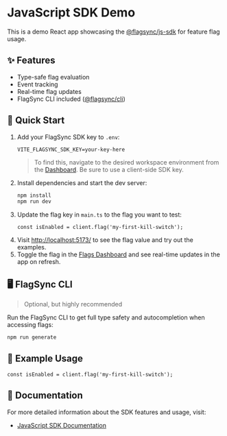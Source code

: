 # JavaScript SDK Demo

This is a demo React app showcasing the [@flagsync/js-sdk](https://github.com/flagsync/js-sdk) for feature flag usage.

## ✨ Features

- Type-safe flag evaluation
- Event tracking
- Real-time flag updates
- FlagSync CLI included ([@flagsync/cli](https://github.com/flagsync/cli))

## 🚀 Quick Start

1. Add your FlagSync SDK key to `.env`:
   ```dotenv
   VITE_FLAGSYNC_SDK_KEY=your-key-here
   ```
   > To find this, navigate to the desired workspace environment from the [Dashboard](https://www.flagsync.com/dashboard/settings/organization/workspaces/). Be sure to use a client-side SDK key.
2. Install dependencies and start the dev server:
   ```bash
   npm install
   npm run dev
   ```
3. Update the flag key in `main.ts` to the flag you want to test:
   ```tsx
   const isEnabled = client.flag('my-first-kill-switch');
   ```
4. Visit [http://localhost:5173/](http://localhost:5173/) to see the flag value and try out the examples.
5. Toggle the flag in the [Flags Dashboard](https://www.flagsync.com/dashboard/flags/) and see real-time updates in the app on refresh.

## 🖥️ FlagSync CLI

> Optional, but highly recommended

Run the FlagSync CLI to get full type safety and autocompletion when accessing flags:

```bash
npm run generate
```

## 🔧 Example Usage

```tsx
const isEnabled = client.flag('my-first-kill-switch');
```

## 📖 Documentation

For more detailed information about the SDK features and usage, visit:
- [JavaScript SDK Documentation](https://docs.flagsync.com/sdks-client-side/javascript)
